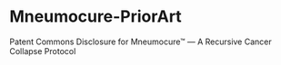 # Mneumocure-PriorArt
Patent Commons Disclosure for Mneumocure™ — A Recursive Cancer Collapse Protocol
